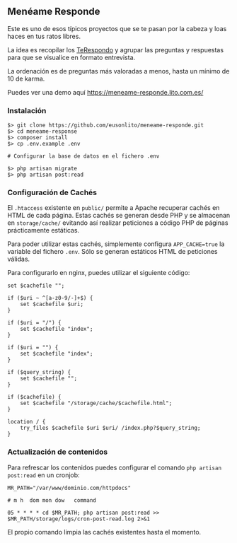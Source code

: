## Menéame Responde

Este es uno de esos típicos proyectos que se te pasan por la cabeza y loas haces en tus ratos libres.

La idea es recopilar los <a href="https://www.meneame.net/m/TeRespondo">TeRespondo</a> y agrupar las preguntas y respuestas para que se visualice en formato entrevista.

La ordenación es de preguntas más valoradas a menos, hasta un mínimo de 10 de karma.

Puedes ver una demo aquí https://meneame-responde.lito.com.es/

### Instalación

```
$> git clone https://github.com/eusonlito/meneame-responde.git
$> cd meneame-response
$> composer install
$> cp .env.example .env

# Configurar la base de datos en el fichero .env

$> php artisan migrate
$> php artisan post:read
```

### Configuración de Cachés

El `.htaccess` existente en `public/` permite a Apache recuperar cachés en HTML de cada página. Estas cachés se generan desde PHP y se almacenan en `storage/cache/` evitando así realizar peticiones a código PHP de páginas prácticamente estáticas.

Para poder utilizar estas cachés, simplemente configura `APP_CACHE=true` la variable del fichero `.env`. Sólo se generan estáticos HTML de peticiones válidas.

Para configurarlo en nginx, puedes utilizar el siguiente código:

```
set $cachefile "";

if ($uri ~ ^[a-z0-9/-]+$) {
    set $cachefile $uri;
}

if ($uri = "/") {
    set $cachefile "index";
}

if ($uri = "") {
    set $cachefile "index";
}

if ($query_string) {
    set $cachefile "";
}

if ($cachefile) {
    set $cachefile "/storage/cache/$cachefile.html";
}

location / {
    try_files $cachefile $uri $uri/ /index.php?$query_string;
}
```

### Actualización de contenidos

Para refrescar los contenidos puedes configurar el comando `php artisan post:read` en un cronjob:

```
MR_PATH="/var/www/dominio.com/httpdocs"

# m h  dom mon dow   command

05 * * * * cd $MR_PATH; php artisan post:read >> $MR_PATH/storage/logs/cron-post-read.log 2>&1
```

El propio comando limpia las cachés existentes hasta el momento.